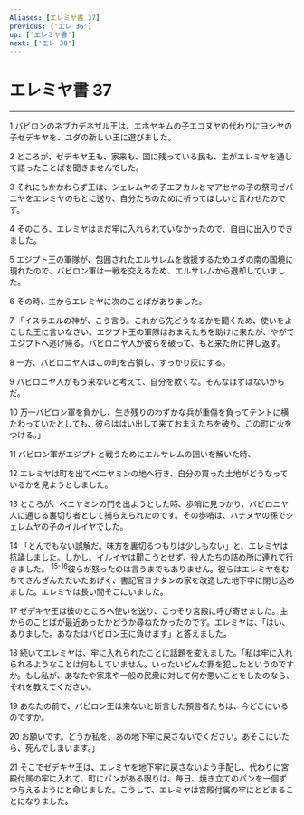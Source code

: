 ```yaml
---
Aliases: [エレミヤ書 37]
previous: ['エレ 36']
up: ['エレミヤ書']
next: ['エレ 38']
---
```

# エレミヤ書 37

***




1 
バビロンのネブカデネザル王は、エホヤキムの子エコヌヤの代わりにヨシヤの子ゼデキヤを、ユダの新しい王に選びました。 



2 
ところが、ゼデキヤ王も、家来も、国に残っている民も、主がエレミヤを通して語ったことばを聞きませんでした。 



3 
それにもかかわらず王は、シェレムヤの子エフカルとマアセヤの子の祭司ゼパニヤをエレミヤのもとに送り、自分たちのために祈ってほしいと言わせたのです。 



4 
そのころ、エレミヤはまだ牢に入れられていなかったので、自由に出入りできました。 



5 
エジプト王の軍隊が、包囲されたエルサレムを救援するためユダの南の国境に現れたので、バビロン軍は一戦を交えるため、エルサレムから退却していました。 



6 
その時、主からエレミヤに次のことばがありました。 



7 
「イスラエルの神が、こう言う。これから先どうなるかを聞くため、使いをよこした王に言いなさい。エジプト王の軍隊はおまえたちを助けに来たが、やがてエジプトへ逃げ帰る。バビロニヤ人が彼らを破って、もと来た所に押し返す。 



8 
一方、バビロニヤ人はこの町を占領し、すっかり灰にする。 



9 
バビロニヤ人がもう来ないと考えて、自分を欺くな。そんなはずはないからだ。 



10 
万一バビロン軍を負かし、生き残りのわずかな兵が重傷を負ってテントに横たわっていたとしても、彼らははい出して来ておまえたちを破り、この町に火をつける。」 



11 
バビロン軍がエジプトと戦うためにエルサレムの囲いを解いた時、 



12 
エレミヤは町を出てベニヤミンの地へ行き、自分の買った土地がどうなっているかを見ようとしました。 



13 
ところが、ベニヤミンの門を出ようとした時、歩哨に見つかり、バビロニヤ人に通じる裏切り者として捕らえられたのです。その歩哨は、ハナヌヤの孫でシェレムヤの子のイルイヤでした。 



14 
「とんでもない誤解だ。味方を裏切るつもりは少しもない」と、エレミヤは抗議しました。しかし、イルイヤは聞こうとせず、役人たちの詰め所に連れて行きました。 <sup class="versenum">15-16</sup>彼らが怒ったのは言うまでもありません。彼らはエレミヤをむちでさんざんたたいたあげく、書記官ヨナタンの家を改造した地下牢に閉じ込めました。エレミヤは長い間そこにいました。 



17 
ゼデキヤ王は彼のところへ使いを送り、こっそり宮殿に呼び寄せました。主からのことばが最近あったかどうか尋ねたかったのです。エレミヤは、「はい、ありました。あなたはバビロン王に負けます」と答えました。 



18 
続いてエレミヤは、牢に入れられたことに話題を変えました。「私は牢に入れられるようなことは何もしていません。いったいどんな罪を犯したというのですか。もし私が、あなたや家来や一般の民衆に対して何か悪いことをしたのなら、それを教えてください。 



19 
あなたの前で、バビロン王は来ないと断言した預言者たちは、今どこにいるのですか。 



20 
お願いです。どうか私を、あの地下牢に戻さないでください。あそこにいたら、死んでしまいます。」 



21 
そこでゼデキヤ王は、エレミヤを地下牢に戻さないよう手配し、代わりに宮殿付属の牢に入れて、町にパンがある限りは、毎日、焼き立てのパンを一個ずつ与えるようにと命じました。こうして、エレミヤは宮殿付属の牢にとどまることになりました。
